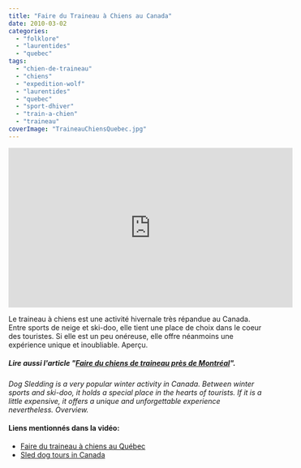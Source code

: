 ```yaml
---
title: "Faire du Traineau à Chiens au Canada"
date: 2010-03-02
categories: 
  - "folklore"
  - "laurentides"
  - "quebec"
tags: 
  - "chien-de-traineau"
  - "chiens"
  - "expedition-wolf"
  - "laurentides"
  - "quebec"
  - "sport-dhiver"
  - "train-a-chien"
  - "traineau"
coverImage: "TraineauChiensQuebec.jpg"
---
```


<iframe src="https://www.youtube.com/embed/TfMeeRnW-dE" width="560" height="315" frameborder="0" allowfullscreen="allowfullscreen"></iframe>

Le traineau à chiens est une activité hivernale très répandue au Canada. Entre sports de neige et ski-doo, elle tient une place de choix dans le coeur des touristes. Si elle est un peu onéreuse, elle offre néanmoins une expérience unique et inoubliable. Aperçu.

##### Lire aussi l'article "[Faire du chiens de traineau près de Montréal](https://www.noteauvoyageur.eu/du-traineau-a-chiens-a-deux-pas-de-montreal/)".

_Dog Sledding is a very popular winter activity in Canada. Between winter sports and ski-doo, it holds a special place in the hearts of tourists. If it is a little expensive, it offers a unique and unforgettable experience nevertheless. Overview._

#### Liens mentionnés dans la vidéo:

- [Faire du traineau à chiens au Québec](http://www.hiverquebec.com/traineau-a-chien/)
- [Sled dog tours in Canada](http://www.sleddogcentral.com/rides_tours_canada.htm)
